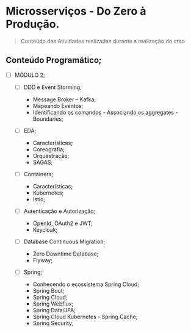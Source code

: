 # Microsserviços - Do Zero à Produção.  
> Conteúdo das Atividades realizadas durante a realização do crso

## Conteúdo Programático;
- [ ] MÓDULO 2;
    - [ ] DDD e Event Storming;
        - Message Broker – Kafka;
        - Mapeando Eventos;
        - Identificando os comandos - Associando os aggregates - Boundaries;

    - [ ] EDA;
        - Características;
        - Coreografia;
        - Orquestração;
        - SAGAS;

    - [ ] Containers;
        - Características;
        - Kubernetes;
        - Istio;

    - [ ] Autenticação e Autorização;
        - OpenId, OAuth2 e JWT;
        - Keycloak;

    - [ ] Database Continuous Migration;
        - Zero Downtime Database;
        - Flyway;

    - [ ] Spring;
        - Conhecendo o ecossistema Spring Cloud;
        - Spring Boot;
        - Spring Cloud;
        - Spring Webflux;
        - Spring Data/JPA;
        - Spring Cloud Kubernetes - Spring Cache;
        - Spring Security;